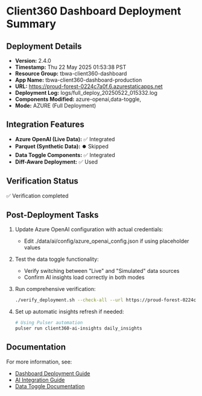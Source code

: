 # Client360 Dashboard Deployment Summary

## Deployment Details
- **Version:** 2.4.0
- **Timestamp:** Thu 22 May 2025 01:53:38 PST
- **Resource Group:** tbwa-client360-dashboard
- **App Name:** tbwa-client360-dashboard-production
- **URL:** https://proud-forest-0224c7a0f.6.azurestaticapps.net
- **Deployment Log:** logs/full_deploy_20250522_015332.log
- **Components Modified:** azure-openai,data-toggle,
- **Mode:** AZURE (Full Deployment)

## Integration Features
- **Azure OpenAI (Live Data):** ✅ Integrated
- **Parquet (Synthetic Data):** ⏺️ Skipped
- **Data Toggle Components:** ✅ Integrated
- **Diff-Aware Deployment:** ✅ Used

## Verification Status
✅ Verification completed

## Post-Deployment Tasks
1. Update Azure OpenAI configuration with actual credentials:
   - Edit ./data/ai/config/azure_openai_config.json if using placeholder values

2. Test the data toggle functionality:
   - Verify switching between "Live" and "Simulated" data sources
   - Confirm AI insights load correctly in both modes

3. Run comprehensive verification:
   ```bash
   ./verify_deployment.sh --check-all --url https://proud-forest-0224c7a0f.6.azurestaticapps.net
   ```

4. Set up automatic insights refresh if needed:
   ```bash
   # Using Pulser automation
   pulser run client360-ai-insights daily_insights
   ```

## Documentation
For more information, see:
- [Dashboard Deployment Guide](./DEPLOYMENT_GUIDE.md)
- [AI Integration Guide](./data/README_AI_INTEGRATION.md)
- [Data Toggle Documentation](./README_DATA_TOGGLE.md)
